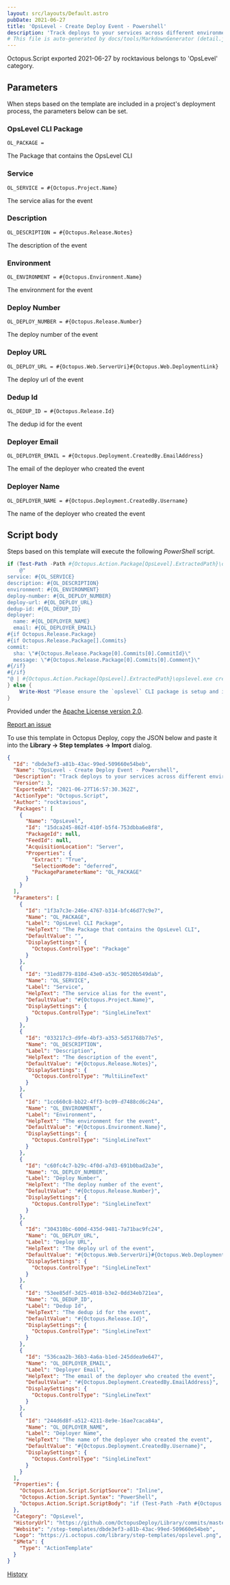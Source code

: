 ```yaml
---
layout: src/layouts/Default.astro
pubDate: 2021-06-27
title: 'OpsLevel - Create Deploy Event - Powershell'
description: 'Track deploys to your services across different environments in [OpsLevel](https://www.opslevel.com/docs/insights/deploys/).'
# This file is auto-generated by docs/tools/MarkdownGenerator (detail.js)
---
```


Octopus.Script exported 2021-06-27 by rocktavious belongs to 'OpsLevel' category.

## Parameters

When steps based on the template are included in a project's deployment process, the parameters below can be set.


<div class="param">

### OpsLevel CLI Package

`OL_PACKAGE = `

The Package that contains the OpsLevel CLI

</div>
        
<div class="param">

### Service

`OL_SERVICE = #{Octopus.Project.Name}`

The service alias for the event

</div>
        
<div class="param">

### Description

`OL_DESCRIPTION = #{Octopus.Release.Notes}`

The description of the event

</div>
        
<div class="param">

### Environment

`OL_ENVIRONMENT = #{Octopus.Environment.Name}`

The environment for the event

</div>
        
<div class="param">

### Deploy Number

`OL_DEPLOY_NUMBER = #{Octopus.Release.Number}`

The deploy number of the event

</div>
        
<div class="param">

### Deploy URL

`OL_DEPLOY_URL = #{Octopus.Web.ServerUri}#{Octopus.Web.DeploymentLink}`

The deploy url of the event

</div>
        
<div class="param">

### Dedup Id

`OL_DEDUP_ID = #{Octopus.Release.Id}`

The dedup id for the event

</div>
        
<div class="param">

### Deployer Email

`OL_DEPLOYER_EMAIL = #{Octopus.Deployment.CreatedBy.EmailAddress}`

The email of the deployer who created the event

</div>
        
<div class="param">

### Deployer Name

`OL_DEPLOYER_NAME = #{Octopus.Deployment.CreatedBy.Username}`

The name of the deployer who created the event

</div>
        

## Script body

Steps based on this template will execute the following *PowerShell* script.

```PowerShell
if (Test-Path -Path #{Octopus.Action.Package[OpsLevel].ExtractedPath}\opslevel.exe -PathType Leaf) {
	@"
service: #{OL_SERVICE}
description: #{OL_DESCRIPTION}
environment: #{OL_ENVIRONMENT}
deploy-number: #{OL_DEPLOY_NUMBER}
deploy-url: #{OL_DEPLOY_URL}
dedup-id: #{OL_DEDUP_ID}
deployer:
  name: #{OL_DEPLOYER_NAME}
  email: #{OL_DEPLOYER_EMAIL}
#{if Octopus.Release.Package}
#{if Octopus.Release.Package[].Commits}
commit:
  sha: \"#{Octopus.Release.Package[0].Commits[0].CommitId}\"
  message: \"#{Octopus.Release.Package[0].Commits[0].Comment}\"
#{/if}
#{/if}
"@ | #{Octopus.Action.Package[OpsLevel].ExtractedPath}\opslevel.exe create deploy --log-level=WARN -i "#{OL_INTEGRATION_URL}" -f -
} else {
	Write-Host "Please ensure the `opslevel` CLI package is setup and installed!"
}

```

Provided under the [Apache License version 2.0](https://github.com/OctopusDeploy/Library/blob/master/LICENSE.txt).

[Report an issue](https://github.com/OctopusDeploy/Library/issues/new?assignees=&labels=&projects=&template=bug-report.yml&title=Issue%20with%20OpsLevel%20-%20Create%20Deploy%20Event%20-%20Powershell&step-template=OpsLevel%20-%20Create%20Deploy%20Event%20-%20Powershell)

<div class="get-json">

To use this template in Octopus Deploy, copy the JSON below and paste it into the **Library → Step templates → Import** dialog.

```json
{
  "Id": "dbde3ef3-a81b-43ac-99ed-509660e54beb",
  "Name": "OpsLevel - Create Deploy Event - Powershell",
  "Description": "Track deploys to your services across different environments in [OpsLevel](https://www.opslevel.com/docs/insights/deploys/).",
  "Version": 3,
  "ExportedAt": "2021-06-27T16:57:30.362Z",
  "ActionType": "Octopus.Script",
  "Author": "rocktavious",
  "Packages": [
    {
      "Name": "OpsLevel",
      "Id": "15dca245-862f-410f-b5f4-753dbba6e8f8",
      "PackageId": null,
      "FeedId": null,
      "AcquisitionLocation": "Server",
      "Properties": {
        "Extract": "True",
        "SelectionMode": "deferred",
        "PackageParameterName": "OL_PACKAGE"
      }
    }
  ],
  "Parameters": [
    {
      "Id": "1f3a7c3e-246e-4767-b314-bfc46d77c9e7",
      "Name": "OL_PACKAGE",
      "Label": "OpsLevel CLI Package",
      "HelpText": "The Package that contains the OpsLevel CLI",
      "DefaultValue": "",
      "DisplaySettings": {
        "Octopus.ControlType": "Package"
      }
    },
    {
      "Id": "31ed8779-810d-43e0-a53c-90520b549dab",
      "Name": "OL_SERVICE",
      "Label": "Service",
      "HelpText": "The service alias for the event",
      "DefaultValue": "#{Octopus.Project.Name}",
      "DisplaySettings": {
        "Octopus.ControlType": "SingleLineText"
      }
    },
    {
      "Id": "033217c3-d9fe-4bf3-a353-5d51768b77e5",
      "Name": "OL_DESCRIPTION",
      "Label": "Description",
      "HelpText": "The description of the event",
      "DefaultValue": "#{Octopus.Release.Notes}",
      "DisplaySettings": {
        "Octopus.ControlType": "MultiLineText"
      }
    },
    {
      "Id": "1cc660c8-bb22-4ff3-bc09-d7488cd6c24a",
      "Name": "OL_ENVIRONMENT",
      "Label": "Environment",
      "HelpText": "The environment for the event",
      "DefaultValue": "#{Octopus.Environment.Name}",
      "DisplaySettings": {
        "Octopus.ControlType": "SingleLineText"
      }
    },
    {
      "Id": "c60fc4c7-b29c-4f0d-a7d3-691b0bad2a3e",
      "Name": "OL_DEPLOY_NUMBER",
      "Label": "Deploy Number",
      "HelpText": "The deploy number of the event",
      "DefaultValue": "#{Octopus.Release.Number}",
      "DisplaySettings": {
        "Octopus.ControlType": "SingleLineText"
      }
    },
    {
      "Id": "304310bc-600d-435d-9481-7a71bac9fc24",
      "Name": "OL_DEPLOY_URL",
      "Label": "Deploy URL",
      "HelpText": "The deploy url of the event",
      "DefaultValue": "#{Octopus.Web.ServerUri}#{Octopus.Web.DeploymentLink}",
      "DisplaySettings": {
        "Octopus.ControlType": "SingleLineText"
      }
    },
    {
      "Id": "53ee85df-3d25-4018-b3e2-0dd34eb721ea",
      "Name": "OL_DEDUP_ID",
      "Label": "Dedup Id",
      "HelpText": "The dedup id for the event",
      "DefaultValue": "#{Octopus.Release.Id}",
      "DisplaySettings": {
        "Octopus.ControlType": "SingleLineText"
      }
    },
    {
      "Id": "536caa2b-36b3-4a6a-b1ed-245ddea9e647",
      "Name": "OL_DEPLOYER_EMAIL",
      "Label": "Deployer Email",
      "HelpText": "The email of the deployer who created the event",
      "DefaultValue": "#{Octopus.Deployment.CreatedBy.EmailAddress}",
      "DisplaySettings": {
        "Octopus.ControlType": "SingleLineText"
      }
    },
    {
      "Id": "244d6d8f-a512-4211-8e9e-16ae7caca84a",
      "Name": "OL_DEPLOYER_NAME",
      "Label": "Deployer Name",
      "HelpText": "The name of the deployer who created the event",
      "DefaultValue": "#{Octopus.Deployment.CreatedBy.Username}",
      "DisplaySettings": {
        "Octopus.ControlType": "SingleLineText"
      }
    }
  ],
  "Properties": {
    "Octopus.Action.Script.ScriptSource": "Inline",
    "Octopus.Action.Script.Syntax": "PowerShell",
    "Octopus.Action.Script.ScriptBody": "if (Test-Path -Path #{Octopus.Action.Package[OpsLevel].ExtractedPath}\\opslevel.exe -PathType Leaf) {\n\t@\"\nservice: #{OL_SERVICE}\ndescription: #{OL_DESCRIPTION}\nenvironment: #{OL_ENVIRONMENT}\ndeploy-number: #{OL_DEPLOY_NUMBER}\ndeploy-url: #{OL_DEPLOY_URL}\ndedup-id: #{OL_DEDUP_ID}\ndeployer:\n  name: #{OL_DEPLOYER_NAME}\n  email: #{OL_DEPLOYER_EMAIL}\n#{if Octopus.Release.Package}\n#{if Octopus.Release.Package[].Commits}\ncommit:\n  sha: \\\"#{Octopus.Release.Package[0].Commits[0].CommitId}\\\"\n  message: \\\"#{Octopus.Release.Package[0].Commits[0].Comment}\\\"\n#{/if}\n#{/if}\n\"@ | #{Octopus.Action.Package[OpsLevel].ExtractedPath}\\opslevel.exe create deploy --log-level=WARN -i \"#{OL_INTEGRATION_URL}\" -f -\n} else {\n\tWrite-Host \"Please ensure the `opslevel` CLI package is setup and installed!\"\n}\n"
  },
  "Category": "OpsLevel",
  "HistoryUrl": "https://github.com/OctopusDeploy/Library/commits/master/step-templates//opt/buildagent/work/75443764cd38076d/step-templates/opslevel-create-deploy-event-ps.json",
  "Website": "/step-templates/dbde3ef3-a81b-43ac-99ed-509660e54beb",
  "Logo": "https://i.octopus.com/library/step-templates/opslevel.png",
  "$Meta": {
    "Type": "ActionTemplate"
  }
}
```

[History](https://github.com/OctopusDeploy/Library/commits/master/step-templates/https://github.com/OctopusDeploy/Library/commits/master/step-templates//opt/buildagent/work/75443764cd38076d/step-templates/opslevel-create-deploy-event-ps.json)

</div>
